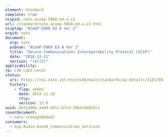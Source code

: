 ```yaml
---
element: Standard
complete: true
nispid: nato-acomp-5068-ed.a-v2
url: /standard/nato-acomp-5068-ed.a-v2.html
nisptag: "AComP-5068 Ed A Ver 2"
orgid: nato
document:
  org: nato
  pubnum: "AComP-5068 Ed A Ver 2"
  title: "Secure Communications Interoperability Protocol (SCIP)"
  date: "2018-12-11"
  version: "(A)(2)"
applicability:
rp: c3b-cap1-nscat
status:
  uri: https://nso.nato.int/nso/nsdd/main/standards/ap-details/3141/EN
  history: 
    - flag: added
      date: 2019-11-29
      rfcp: 
      version: 13.0
uuid: 6b11e86b-aa9d-4611-b7cd-296dc0b032c1
coverdocument:
  - nato-stanag5068ed1
consumers:
  - bsp-Audio-based_Communication_Services
---
```

